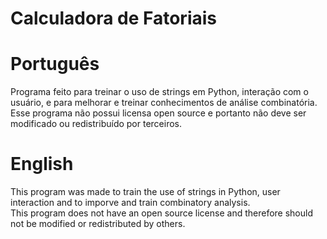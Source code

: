 # Calculadora de Fatoriais

# Português
Programa feito para treinar o uso de strings em Python, interação com o usuário, e para melhorar e treinar conhecimentos de análise combinatória.<br/>
Esse programa não possui licensa open source e portanto não deve ser modificado ou redistribuído por terceiros.


# English
This program was made to train the use of strings in Python, user interaction and to imporve and train combinatory analysis.<br/>
This program does not have an open source license and therefore should not be modified or redistributed by others.
